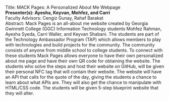 Title: MACK Pages: A Personalized About Me Webpage <br/>
__Presenter(s): Ayesha, Keyvan, Mohfez, and Carri<br/>__
Faculty Advisors: Cengiz Gunay, Rahaf Barakat <br/>
Abstract: Mack Pages is an all-about me website created by Georgia Gwinnett College (GGC) 
Information Technology students Mohfez Rahman, Ayesha Syeda, Carri Waller, and Keyvan Shabani.
The students are part of the Technology Ambassador Program (TAP) which allows members to play with technologies and build projects for the community. 
The community consists of anyone from middle school to college students. To connect with these students Mack Pages allows everyone to have their own 
personalized about me page and have their own QR code for obtaining the website. The students who solve the steps and host their website on GitHub, 
will be given their personal NFC tag that will contain their website. The website will have an API that calls for the quote of the day, giving the students a chance
to learn about what APIs are. They will also get the chance to manipulate with HTML/CSS code. The students will be given 5-step blueprint website that they will alter.

